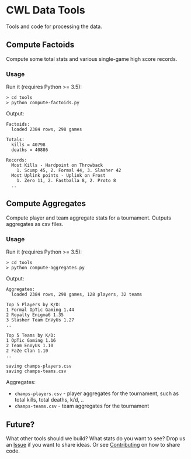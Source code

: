 # CWL Data Tools

Tools and code for processing the data.

## Compute Factoids

Compute some total stats and various single-game high score records.

### Usage

Run it (requires Python >= 3.5):

```
> cd tools
> python compute-factoids.py
```

Output:

```
Factoids:
  loaded 2384 rows, 298 games

Totals:
  kills = 40798
  deaths = 40886

Records:
  Most Kills - Hardpoint on Throwback
    1. Scump 45, 2. Formal 44, 3. Slasher 42
  Most Uplink points - Uplink on Frost
    1. Zero 11, 2. Fastballa 8, 2. Proto 8
  ..
```

## Compute Aggregates

Compute player and team aggregate stats for a tournament.  Outputs aggregates as csv files.

### Usage

Run it (requires Python >= 3.5):

```
> cd tools
> python compute-aggregates.py
```

Output:

```
Aggregates:
  loaded 2384 rows, 298 games, 128 players, 32 teams

Top 5 Players by K/D:
1 Formal OpTic Gaming 1.44
2 Royalty Enigma6 1.35
3 Slasher Team EnVyUs 1.27
..

Top 5 Teams by K/D:
1 OpTic Gaming 1.16
2 Team EnVyUs 1.10
2 FaZe Clan 1.10
..

saving champs-players.csv
saving champs-teams.csv
```

Aggregates:

 * `champs-players.csv` - player aggregates for the tournament, such as total kills, total deaths, k/d, ..
 * `champs-teams.csv` - team aggregates for the tournament

## Future?

What other tools should we build?  What stats do you want to see?  Drop us an [Issue](https://github.com/Activision/cwl-data/issues) if you want to share ideas.  Or see [Contributing](../CONTRIBUTING.md) on how to share code.
